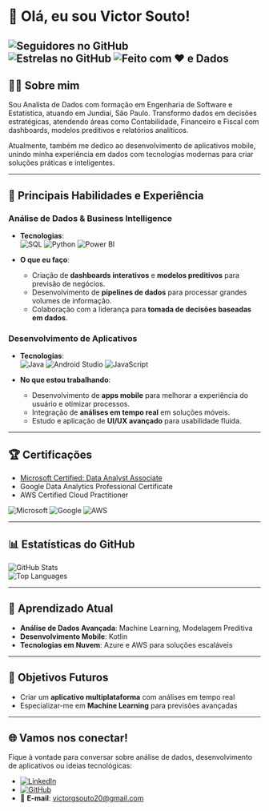 # 👋 Olá, eu sou Victor Souto!


![Seguidores no GitHub](https://img.shields.io/github/followers/VictorGSoutoXP?style=social)  
![Estrelas no GitHub](https://img.shields.io/github/stars/VictorGSoutoXP?style=social)
![Feito com ❤️ e Dados](https://img.shields.io/badge/feito%20com-dados%20e%20café-blue)  
---

## 🧑‍💻 Sobre mim
Sou Analista de Dados com formação em Engenharia de Software e Estatística, atuando em Jundiaí, São Paulo. Transformo dados em decisões estratégicas, atendendo áreas como Contabilidade, Financeiro e Fiscal com dashboards, modelos preditivos e relatórios analíticos.

Atualmente, também me dedico ao desenvolvimento de aplicativos mobile, unindo minha experiência em dados com tecnologias modernas para criar soluções práticas e inteligentes.

---

## 🌟 Principais Habilidades e Experiência

### Análise de Dados & Business Intelligence
- **Tecnologias**:  
  ![SQL](https://img.shields.io/badge/SQL-4479A1?style=for-the-badge&logo=sql&logoColor=white)
  ![Python](https://img.shields.io/badge/Python-3776AB?style=for-the-badge&logo=python&logoColor=white)
  ![Power BI](https://img.shields.io/badge/PowerBI-F2C811?style=for-the-badge&logo=powerbi&logoColor=white)

- **O que eu faço**:
  - Criação de **dashboards interativos** e **modelos preditivos** para previsão de negócios.
  - Desenvolvimento de **pipelines de dados** para processar grandes volumes de informação.
  - Colaboração com a liderança para **tomada de decisões baseadas em dados**.

### Desenvolvimento de Aplicativos
- **Tecnologias**:  
  ![Java](https://img.shields.io/badge/Java-ED8B00?style=for-the-badge&logo=java&logoColor=white)
  ![Android Studio](https://img.shields.io/badge/Android_Studio-3DDC84?style=for-the-badge&logo=android-studio&logoColor=white)
  ![JavaScript](https://img.shields.io/badge/JavaScript-F7DF1E?style=for-the-badge&logo=javascript&logoColor=black)

- **No que estou trabalhando**:
  - Desenvolvimento de **apps mobile** para melhorar a experiência do usuário e otimizar processos.
  - Integração de **análises em tempo real** em soluções móveis.
  - Estudo e aplicação de **UI/UX avançado** para usabilidade fluida.

---

## 🏆 Certificações
- [Microsoft Certified: Data Analyst Associate](https://www.microsoft.com/en-us/learning/certification-overview.aspx)
- Google Data Analytics Professional Certificate  
- AWS Certified Cloud Practitioner

![Microsoft](https://img.shields.io/badge/Microsoft-Certified-blue?style=flat-square)
![Google](https://img.shields.io/badge/Google-Data_Analytics-blue?style=flat-square)
![AWS](https://img.shields.io/badge/AWS-Certified-orange?style=flat-square)

---

## 📊 Estatísticas do GitHub
![GitHub Stats](https://github-readme-stats.vercel.app/api?username=VictorGSoutoXP&show_icons=true&theme=radical)  
![Top Languages](https://github-readme-stats.vercel.app/api/top-langs/?username=VictorGSoutoXP&layout=compact&theme=radical)

---

## 🌱 Aprendizado Atual
- **Análise de Dados Avançada**: Machine Learning, Modelagem Preditiva  
- **Desenvolvimento Mobile**: Kotlin
- **Tecnologias em Nuvem**: Azure e AWS para soluções escaláveis

---

## 🎯 Objetivos Futuros
- Criar um **aplicativo multiplataforma** com análises em tempo real  
- Especializar-me em **Machine Learning** para previsões avançadas  


---

## 🌐 Vamos nos conectar!
Fique à vontade para conversar sobre análise de dados, desenvolvimento de aplicativos ou ideias tecnológicas:

- [![LinkedIn](https://img.shields.io/badge/LinkedIn-0A66C2?style=for-the-badge&logo=linkedin&logoColor=white)](https://www.linkedin.com/in/victor-goncalves-souto)
- [![GitHub](https://img.shields.io/badge/GitHub-181717?style=for-the-badge&logo=github&logoColor=white)](https://github.com/VictorGSoutoXP)
- 📧 **E-mail**: victorgsouto20@gmail.com
